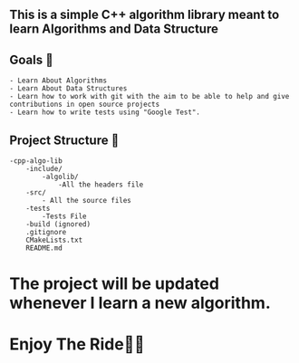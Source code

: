 ## This is a simple C++ algorithm library meant to learn Algorithms and Data Structure


## Goals 🎯
    - Learn About Algorithms
    - Learn About Data Structures
    - Learn how to work with git with the aim to be able to help and give contributions in open source projects
    - Learn how to write tests using "Google Test".


## Project Structure 📁
    -cpp-algo-lib
        -include/
            -algolib/
                -All the headers file
        -src/
            - All the source files
        -tests
            -Tests File
        -build (ignored)
        .gitignore
        CMakeLists.txt
        README.md
 
 
# The project will be updated whenever I learn a new algorithm.

# Enjoy The Ride🚀🚀